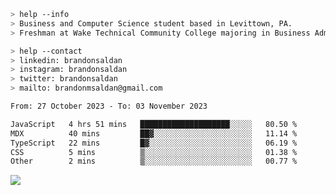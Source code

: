 ````bash
> help --info
> Business and Computer Science student based in Levittown, PA.
> Freshman at Wake Technical Community College majoring in Business Administration.
````

````bash
> help --contact
> linkedin: brandonsaldan
> instagram: brandonsaldan
> twitter: brandonsaldan
> mailto: brandonmsaldan@gmail.com
````

<!--START_SECTION:waka-->

```txt
From: 27 October 2023 - To: 03 November 2023

JavaScript   4 hrs 51 mins   ████████████████████░░░░░   80.50 %
MDX          40 mins         ██▓░░░░░░░░░░░░░░░░░░░░░░   11.14 %
TypeScript   22 mins         █▓░░░░░░░░░░░░░░░░░░░░░░░   06.19 %
CSS          5 mins          ▒░░░░░░░░░░░░░░░░░░░░░░░░   01.38 %
Other        2 mins          ▒░░░░░░░░░░░░░░░░░░░░░░░░   00.77 %
```

<!--END_SECTION:waka-->

![](https://komarev.com/ghpvc/?username=brandonsaldan&color=6A8AFF)
